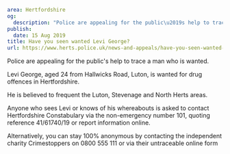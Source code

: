 ```yaml
area: Hertfordshire
og:
  description: "Police are appealing for the public\u2019s help to trace a man who is wanted."
publish:
  date: 15 Aug 2019
title: Have you seen wanted Levi George?
url: https://www.herts.police.uk/news-and-appeals/have-you-seen-wanted-levi-george-0644e
```

Police are appealing for the public's help to trace a man who is wanted.

Levi George, aged 24 from Hallwicks Road, Luton, is wanted for drug offences in Hertfordshire.

He is believed to frequent the Luton, Stevenage and North Herts areas.

Anyone who sees Levi or knows of his whereabouts is asked to contact Hertfordshire Constabulary via the non-emergency number 101, quoting reference 41/61740/19 or report information online.

Alternatively, you can stay 100% anonymous by contacting the independent charity Crimestoppers on 0800 555 111 or via their untraceable online form
